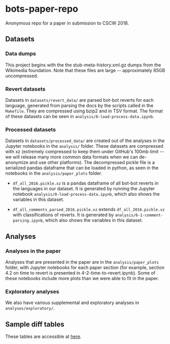 # bots-paper-repo
Anonymous repo for a paper in submission to CSCW 2018.

## Datasets
### Data dumps
This project begins with the the stub-meta-history.xml.gz dumps from the Wikimedia foundation. Note that these files are large -- approximately 85GB uncompressed.

### Revert datasets
Datasets in `datasets/revert_data/` are parsed bot-bot reverts for each language, generated from parsing the docs by the scripts called in the `Makefile`. They are compressed using bzip2 and in TSV format. The format of these datasets can be seen in `analysis/0-load-process-data.ipynb`.

### Processed datasets
Datasets in `datasets/processed_data/` are created out of the analyses in the Jupyter notebooks in the `analysis/` folder. These datasets are compressed with xz (extremely compressed to keep them under GitHub's 100mb limit -- we will release many more common data formats when we can de-anonymize and use other platforms). The decompressed pickle file is a serialized pandas dataframe that can be loaded in python, as seen in the notebooks in the `analysis/paper_plots` folder.

- `df_all_2016.pickle.xz` is a pandas dataframe of all bot-bot reverts in the languages in our dataset. It is generated by running the Jupyter notebook `analysis/0-load-process-data.ipynb`, which also shows the variables in this dataset.

- `df_all_comments_parsed_2016.pickle.xz` extends `df_all_2016.pickle.xz` with classifications of reverts. It is generated by `analysis/6-1-comment-parsing.ipynb`, which also shows the variables in this dataset.

## Analyses
### Analyses in the paper
Analyses that are presented in the paper are in the `analysis/paper_plots` folder, with Jupyter notebooks for each paper section (for example, section 4.2 on time to revert is presented in 4-2-time-to-revert.ipynb). Some of these notebooks include more plots than we were able to fit in the paper.
### Exploratory analyses
We also have various supplemental and exploratory analyses in `analyses/exploratory/`.

## Sample diff tables
These tables are accessible at [here](https://anon-cscw2018-author1.github.io/bots-paper-repo/sample_tables/).
